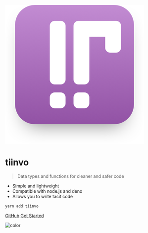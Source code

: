 <!-- _coverpage.md -->

![logo](banner-readme.png ':size=240')

# tiinvo

> Data types and functions for cleaner and safer code

- Simple and lightweight
- Compatible with node.js and deno
- Allows you to write tacit code

```bash
yarn add tiinvo
```

[GitHub](https://github.com/OctoD/tiinvo/)
[Get Started](/quick-start)

![color](#fff)
